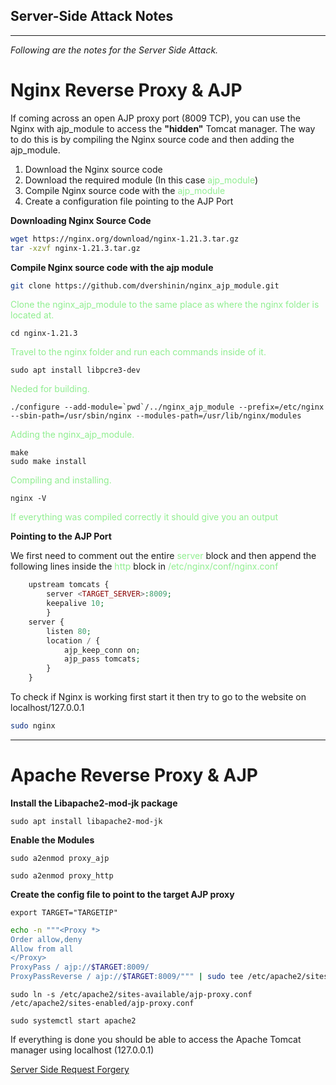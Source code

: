 ## **Server-Side Attack Notes**

* * *

*Following are the notes for the Server Side Attack.*

# Nginx Reverse Proxy & AJP
If coming across an open AJP proxy port (8009 TCP), you can use the Nginx with ajp_module to access the **"hidden"**  Tomcat manager. The way to do this is by compiling the Nginx source code and then adding the ajp_module.

<ol>
	<li> Download the Nginx source code
	<li> Download the required module (In this case <font color="lightgreen">ajp_module</font>)
	<li> Compile Nginx source code with the <font color="lightgreen">ajp_module</font>
	<li> Create a configuration file pointing to the AJP Port
</ol>


**Downloading Nginx Source Code**
```bash
wget https://nginx.org/download/nginx-1.21.3.tar.gz
tar -xzvf nginx-1.21.3.tar.gz
```

**Compile Nginx source code with the ajp module**

```bash
git clone https://github.com/dvershinin/nginx_ajp_module.git
```
<font color=lightgreen>Clone the nginx_ajp_module to the same place as where the nginx folder is located at.</font>
```
cd nginx-1.21.3
```
<font color=lightgreen>Travel to the nginx folder and run each commands inside of it.</font>
```
sudo apt install libpcre3-dev
```
<font color=lightgreen>Neded for building.</font>
```
./configure --add-module=`pwd`/../nginx_ajp_module --prefix=/etc/nginx --sbin-path=/usr/sbin/nginx --modules-path=/usr/lib/nginx/modules
```
<font color=lightgreen>Adding the nginx_ajp_module.</font>
```
make
sudo make install
```
<font color=lightgreen>Compiling and installing.</font>
```
nginx -V
````
<font color=lightgreen>If everything was compiled correctly it should give you an output</font>

**Pointing to the AJP Port**

We first need to comment out the entire <font color="lightgreen">server</font> block and then append the following lines inside the <font color="lightgreen">http</font> block in <font color="lightgreen">/etc/nginx/conf/nginx.conf</font>

```php
	upstream tomcats {
		server <TARGET_SERVER>:8009;
		keepalive 10;
		}
	server {
		listen 80;
		location / {
			ajp_keep_conn on;
			ajp_pass tomcats;
		}
	}
```
To check if Nginx is working first start it then try to go to the website on localhost/127.0.0.1
```bash
sudo nginx
```
***

# Apache Reverse Proxy & AJP


**Install the Libapache2-mod-jk package**
```
sudo apt install libapache2-mod-jk
```

**Enable the Modules**
```
sudo a2enmod proxy_ajp
```

```
sudo a2enmod proxy_http
```

**Create the config file to point to the target AJP proxy**
```
export TARGET="TARGETIP"
```
```bash
echo -n """<Proxy *>
Order allow,deny
Allow from all
</Proxy>
ProxyPass / ajp://$TARGET:8009/
ProxyPassReverse / ajp://$TARGET:8009/""" | sudo tee /etc/apache2/sites-available/ajp-proxy.conf
```
```
sudo ln -s /etc/apache2/sites-available/ajp-proxy.conf /etc/apache2/sites-enabled/ajp-proxy.conf
```
```
sudo systemctl start apache2
```

If everything is done you should be able to access the Apache Tomcat manager using localhost (127.0.0.1)

[Server Side Request Forgery](SSRF.md)
